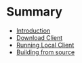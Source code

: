 # Summary

* [Introduction](README.md)
* [Download Client](download-client.md)
* [Running Local Client](running-local-client.md)
* [Building from source](building-from-source.md)

